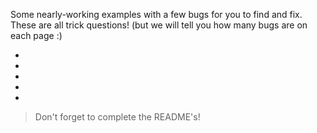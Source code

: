 Some nearly-working examples with a few bugs for you to find and fix.  These are all trick questions! (but we will tell you how many bugs are on each page :)

* []()
* []()
* []()
* []()
* []()

> Don't forget to complete the README's!
